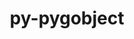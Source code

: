 ---
title: "py-pygobject"
layout: cache
categories: [package, develop]
meta: {"versions": ["3.46.0"], "compilers": ["gcc@=11.4.0", "oneapi@=2024.2.0"], "oss": ["ubuntu22.04"], "platforms": ["linux"], "targets": ["x86_64_v3"], "stacks": ["e4s", "e4s-oneapi", "root"], "num_specs": 24, "num_specs_by_stack": {"e4s": 8, "root": 24, "e4s-oneapi": 16}}
spec_details: [{"hash": "ikkj2mb4wpzwvutk2qkcnfhptasvu66i", "compiler": "gcc@=11.4.0", "versions": ["3.46.0"], "os": "ubuntu22.04", "platform": "linux", "target": "x86_64_v3", "variants": ["build_system=python_pip"], "stacks": ["e4s", "root"], "size": "-", "tarball": "https://binaries.spack.io/develop/build_cache/linux-ubuntu22.04-x86_64_v3/gcc-11.4.0/py-pygobject-3.46.0/linux-ubuntu22.04-x86_64_v3-gcc-11.4.0-py-pygobject-3.46.0-ikkj2mb4wpzwvutk2qkcnfhptasvu66i.spack"}, {"hash": "upmfohmd67ibkwqcvkmt4c5k2rmgnucn", "compiler": "gcc@=11.4.0", "versions": ["3.46.0"], "os": "ubuntu22.04", "platform": "linux", "target": "x86_64_v3", "variants": ["build_system=python_pip"], "stacks": ["e4s", "root"], "size": "-", "tarball": "https://binaries.spack.io/develop/build_cache/linux-ubuntu22.04-x86_64_v3/gcc-11.4.0/py-pygobject-3.46.0/linux-ubuntu22.04-x86_64_v3-gcc-11.4.0-py-pygobject-3.46.0-upmfohmd67ibkwqcvkmt4c5k2rmgnucn.spack"}, {"hash": "kvw4cq6r3m5k4rv6fozqiaapmna3jivo", "compiler": "gcc@=11.4.0", "versions": ["3.46.0"], "os": "ubuntu22.04", "platform": "linux", "target": "x86_64_v3", "variants": ["build_system=python_pip"], "stacks": ["e4s", "root"], "size": "-", "tarball": "https://binaries.spack.io/develop/build_cache/linux-ubuntu22.04-x86_64_v3/gcc-11.4.0/py-pygobject-3.46.0/linux-ubuntu22.04-x86_64_v3-gcc-11.4.0-py-pygobject-3.46.0-kvw4cq6r3m5k4rv6fozqiaapmna3jivo.spack"}, {"hash": "3mvozvhua4qyf6ikhrfpxsfw6bjzl5h5", "compiler": "gcc@=11.4.0", "versions": ["3.46.0"], "os": "ubuntu22.04", "platform": "linux", "target": "x86_64_v3", "variants": ["build_system=python_pip"], "stacks": ["e4s", "root"], "size": "-", "tarball": "https://binaries.spack.io/develop/build_cache/linux-ubuntu22.04-x86_64_v3/gcc-11.4.0/py-pygobject-3.46.0/linux-ubuntu22.04-x86_64_v3-gcc-11.4.0-py-pygobject-3.46.0-3mvozvhua4qyf6ikhrfpxsfw6bjzl5h5.spack"}, {"hash": "yyaarp3zxevv3hg5ukr5jal7cbd4ouvi", "compiler": "gcc@=11.4.0", "versions": ["3.46.0"], "os": "ubuntu22.04", "platform": "linux", "target": "x86_64_v3", "variants": ["build_system=python_pip"], "stacks": ["e4s", "root"], "size": "-", "tarball": "https://binaries.spack.io/develop/build_cache/linux-ubuntu22.04-x86_64_v3/gcc-11.4.0/py-pygobject-3.46.0/linux-ubuntu22.04-x86_64_v3-gcc-11.4.0-py-pygobject-3.46.0-yyaarp3zxevv3hg5ukr5jal7cbd4ouvi.spack"}, {"hash": "tomfhi7xkwqjepikxcbyqj45d2d545hp", "compiler": "gcc@=11.4.0", "versions": ["3.46.0"], "os": "ubuntu22.04", "platform": "linux", "target": "x86_64_v3", "variants": ["build_system=python_pip"], "stacks": ["e4s", "root"], "size": "-", "tarball": "https://binaries.spack.io/develop/build_cache/linux-ubuntu22.04-x86_64_v3/gcc-11.4.0/py-pygobject-3.46.0/linux-ubuntu22.04-x86_64_v3-gcc-11.4.0-py-pygobject-3.46.0-tomfhi7xkwqjepikxcbyqj45d2d545hp.spack"}, {"hash": "vrxbq7swqrcpdw3ddlygn22gennp6mw7", "compiler": "gcc@=11.4.0", "versions": ["3.46.0"], "os": "ubuntu22.04", "platform": "linux", "target": "x86_64_v3", "variants": ["build_system=python_pip"], "stacks": ["e4s", "root"], "size": "-", "tarball": "https://binaries.spack.io/develop/build_cache/linux-ubuntu22.04-x86_64_v3/gcc-11.4.0/py-pygobject-3.46.0/linux-ubuntu22.04-x86_64_v3-gcc-11.4.0-py-pygobject-3.46.0-vrxbq7swqrcpdw3ddlygn22gennp6mw7.spack"}, {"hash": "ja27el5uc22saynab4mybz7nm6zvfi6x", "compiler": "gcc@=11.4.0", "versions": ["3.46.0"], "os": "ubuntu22.04", "platform": "linux", "target": "x86_64_v3", "variants": ["build_system=python_pip"], "stacks": ["e4s", "root"], "size": "-", "tarball": "https://binaries.spack.io/develop/build_cache/linux-ubuntu22.04-x86_64_v3/gcc-11.4.0/py-pygobject-3.46.0/linux-ubuntu22.04-x86_64_v3-gcc-11.4.0-py-pygobject-3.46.0-ja27el5uc22saynab4mybz7nm6zvfi6x.spack"}, {"hash": "lrffoxtlwrou46spq7dwlddjssm7tewq", "compiler": "oneapi@=2024.2.0", "versions": ["3.46.0"], "os": "ubuntu22.04", "platform": "linux", "target": "x86_64_v3", "variants": ["build_system=python_pip"], "stacks": ["e4s-oneapi", "root"], "size": "-", "tarball": "https://binaries.spack.io/develop/build_cache/linux-ubuntu22.04-x86_64_v3/oneapi-2024.2.0/py-pygobject-3.46.0/linux-ubuntu22.04-x86_64_v3-oneapi-2024.2.0-py-pygobject-3.46.0-lrffoxtlwrou46spq7dwlddjssm7tewq.spack"}, {"hash": "f4wp6ftfj5burpksutjthmjpdo6uidvj", "compiler": "oneapi@=2024.2.0", "versions": ["3.46.0"], "os": "ubuntu22.04", "platform": "linux", "target": "x86_64_v3", "variants": ["build_system=python_pip"], "stacks": ["e4s-oneapi", "root"], "size": "-", "tarball": "https://binaries.spack.io/develop/build_cache/linux-ubuntu22.04-x86_64_v3/oneapi-2024.2.0/py-pygobject-3.46.0/linux-ubuntu22.04-x86_64_v3-oneapi-2024.2.0-py-pygobject-3.46.0-f4wp6ftfj5burpksutjthmjpdo6uidvj.spack"}, {"hash": "p3742v3e557eltu6mmcd4vzo3qj4xs3q", "compiler": "oneapi@=2024.2.0", "versions": ["3.46.0"], "os": "ubuntu22.04", "platform": "linux", "target": "x86_64_v3", "variants": ["build_system=python_pip"], "stacks": ["e4s-oneapi", "root"], "size": "-", "tarball": "https://binaries.spack.io/develop/build_cache/linux-ubuntu22.04-x86_64_v3/oneapi-2024.2.0/py-pygobject-3.46.0/linux-ubuntu22.04-x86_64_v3-oneapi-2024.2.0-py-pygobject-3.46.0-p3742v3e557eltu6mmcd4vzo3qj4xs3q.spack"}, {"hash": "apivrqjz7afwwfuddvcdveq3wtl3kpsh", "compiler": "oneapi@=2024.2.0", "versions": ["3.46.0"], "os": "ubuntu22.04", "platform": "linux", "target": "x86_64_v3", "variants": ["build_system=python_pip"], "stacks": ["e4s-oneapi", "root"], "size": "-", "tarball": "https://binaries.spack.io/develop/build_cache/linux-ubuntu22.04-x86_64_v3/oneapi-2024.2.0/py-pygobject-3.46.0/linux-ubuntu22.04-x86_64_v3-oneapi-2024.2.0-py-pygobject-3.46.0-apivrqjz7afwwfuddvcdveq3wtl3kpsh.spack"}, {"hash": "r5l5tnrms6zdhw2t5xyf2bvfe25nk375", "compiler": "oneapi@=2024.2.0", "versions": ["3.46.0"], "os": "ubuntu22.04", "platform": "linux", "target": "x86_64_v3", "variants": ["build_system=python_pip"], "stacks": ["e4s-oneapi", "root"], "size": "-", "tarball": "https://binaries.spack.io/develop/build_cache/linux-ubuntu22.04-x86_64_v3/oneapi-2024.2.0/py-pygobject-3.46.0/linux-ubuntu22.04-x86_64_v3-oneapi-2024.2.0-py-pygobject-3.46.0-r5l5tnrms6zdhw2t5xyf2bvfe25nk375.spack"}, {"hash": "gwt6qtk4dtticcpnmjuy742v4i6kmtfs", "compiler": "oneapi@=2024.2.0", "versions": ["3.46.0"], "os": "ubuntu22.04", "platform": "linux", "target": "x86_64_v3", "variants": ["build_system=python_pip"], "stacks": ["e4s-oneapi", "root"], "size": "-", "tarball": "https://binaries.spack.io/develop/build_cache/linux-ubuntu22.04-x86_64_v3/oneapi-2024.2.0/py-pygobject-3.46.0/linux-ubuntu22.04-x86_64_v3-oneapi-2024.2.0-py-pygobject-3.46.0-gwt6qtk4dtticcpnmjuy742v4i6kmtfs.spack"}, {"hash": "3gc5vimn26ffnvgs6dpgzgpoku3evehl", "compiler": "oneapi@=2024.2.0", "versions": ["3.46.0"], "os": "ubuntu22.04", "platform": "linux", "target": "x86_64_v3", "variants": ["build_system=python_pip"], "stacks": ["e4s-oneapi", "root"], "size": "-", "tarball": "https://binaries.spack.io/develop/build_cache/linux-ubuntu22.04-x86_64_v3/oneapi-2024.2.0/py-pygobject-3.46.0/linux-ubuntu22.04-x86_64_v3-oneapi-2024.2.0-py-pygobject-3.46.0-3gc5vimn26ffnvgs6dpgzgpoku3evehl.spack"}, {"hash": "gwdiegdd647mge2l7csv3eqb5vymjfjg", "compiler": "oneapi@=2024.2.0", "versions": ["3.46.0"], "os": "ubuntu22.04", "platform": "linux", "target": "x86_64_v3", "variants": ["build_system=python_pip"], "stacks": ["e4s-oneapi", "root"], "size": "-", "tarball": "https://binaries.spack.io/develop/build_cache/linux-ubuntu22.04-x86_64_v3/oneapi-2024.2.0/py-pygobject-3.46.0/linux-ubuntu22.04-x86_64_v3-oneapi-2024.2.0-py-pygobject-3.46.0-gwdiegdd647mge2l7csv3eqb5vymjfjg.spack"}, {"hash": "tmwpzieq5ivpfdgocjmvafiebsxzeox2", "compiler": "oneapi@=2024.2.0", "versions": ["3.46.0"], "os": "ubuntu22.04", "platform": "linux", "target": "x86_64_v3", "variants": ["build_system=python_pip"], "stacks": ["e4s-oneapi", "root"], "size": "-", "tarball": "https://binaries.spack.io/develop/build_cache/linux-ubuntu22.04-x86_64_v3/oneapi-2024.2.0/py-pygobject-3.46.0/linux-ubuntu22.04-x86_64_v3-oneapi-2024.2.0-py-pygobject-3.46.0-tmwpzieq5ivpfdgocjmvafiebsxzeox2.spack"}, {"hash": "esivg4t3sezwmxc3fan7gnifzhpyt3vf", "compiler": "oneapi@=2024.2.0", "versions": ["3.46.0"], "os": "ubuntu22.04", "platform": "linux", "target": "x86_64_v3", "variants": ["build_system=python_pip"], "stacks": ["e4s-oneapi", "root"], "size": "-", "tarball": "https://binaries.spack.io/develop/build_cache/linux-ubuntu22.04-x86_64_v3/oneapi-2024.2.0/py-pygobject-3.46.0/linux-ubuntu22.04-x86_64_v3-oneapi-2024.2.0-py-pygobject-3.46.0-esivg4t3sezwmxc3fan7gnifzhpyt3vf.spack"}, {"hash": "g47snjzk42fdqqbbhi5zv6gmhkjsoae7", "compiler": "oneapi@=2024.2.0", "versions": ["3.46.0"], "os": "ubuntu22.04", "platform": "linux", "target": "x86_64_v3", "variants": ["build_system=python_pip"], "stacks": ["e4s-oneapi", "root"], "size": "-", "tarball": "https://binaries.spack.io/develop/build_cache/linux-ubuntu22.04-x86_64_v3/oneapi-2024.2.0/py-pygobject-3.46.0/linux-ubuntu22.04-x86_64_v3-oneapi-2024.2.0-py-pygobject-3.46.0-g47snjzk42fdqqbbhi5zv6gmhkjsoae7.spack"}, {"hash": "73rgx6jq4bz5xzelkpr7lzgpupv3aamx", "compiler": "oneapi@=2024.2.0", "versions": ["3.46.0"], "os": "ubuntu22.04", "platform": "linux", "target": "x86_64_v3", "variants": ["build_system=python_pip"], "stacks": ["e4s-oneapi", "root"], "size": "-", "tarball": "https://binaries.spack.io/develop/build_cache/linux-ubuntu22.04-x86_64_v3/oneapi-2024.2.0/py-pygobject-3.46.0/linux-ubuntu22.04-x86_64_v3-oneapi-2024.2.0-py-pygobject-3.46.0-73rgx6jq4bz5xzelkpr7lzgpupv3aamx.spack"}, {"hash": "3uzce4xd3jii4j3tzifbn43mqykh6ctu", "compiler": "oneapi@=2024.2.0", "versions": ["3.46.0"], "os": "ubuntu22.04", "platform": "linux", "target": "x86_64_v3", "variants": ["build_system=python_pip"], "stacks": ["e4s-oneapi", "root"], "size": "-", "tarball": "https://binaries.spack.io/develop/build_cache/linux-ubuntu22.04-x86_64_v3/oneapi-2024.2.0/py-pygobject-3.46.0/linux-ubuntu22.04-x86_64_v3-oneapi-2024.2.0-py-pygobject-3.46.0-3uzce4xd3jii4j3tzifbn43mqykh6ctu.spack"}, {"hash": "kgzi25mhwqgz3qn7srkot5im25nxbvqw", "compiler": "oneapi@=2024.2.0", "versions": ["3.46.0"], "os": "ubuntu22.04", "platform": "linux", "target": "x86_64_v3", "variants": ["build_system=python_pip"], "stacks": ["e4s-oneapi", "root"], "size": "-", "tarball": "https://binaries.spack.io/develop/build_cache/linux-ubuntu22.04-x86_64_v3/oneapi-2024.2.0/py-pygobject-3.46.0/linux-ubuntu22.04-x86_64_v3-oneapi-2024.2.0-py-pygobject-3.46.0-kgzi25mhwqgz3qn7srkot5im25nxbvqw.spack"}, {"hash": "yb52irulnswsdrxu2zkl3gmfrw2fi2ri", "compiler": "oneapi@=2024.2.0", "versions": ["3.46.0"], "os": "ubuntu22.04", "platform": "linux", "target": "x86_64_v3", "variants": ["build_system=python_pip"], "stacks": ["e4s-oneapi", "root"], "size": "-", "tarball": "https://binaries.spack.io/develop/build_cache/linux-ubuntu22.04-x86_64_v3/oneapi-2024.2.0/py-pygobject-3.46.0/linux-ubuntu22.04-x86_64_v3-oneapi-2024.2.0-py-pygobject-3.46.0-yb52irulnswsdrxu2zkl3gmfrw2fi2ri.spack"}, {"hash": "s6f3ucgbqv5whcoigzclcrl5tm6j2sn6", "compiler": "oneapi@=2024.2.0", "versions": ["3.46.0"], "os": "ubuntu22.04", "platform": "linux", "target": "x86_64_v3", "variants": ["build_system=python_pip"], "stacks": ["e4s-oneapi", "root"], "size": "-", "tarball": "https://binaries.spack.io/develop/build_cache/linux-ubuntu22.04-x86_64_v3/oneapi-2024.2.0/py-pygobject-3.46.0/linux-ubuntu22.04-x86_64_v3-oneapi-2024.2.0-py-pygobject-3.46.0-s6f3ucgbqv5whcoigzclcrl5tm6j2sn6.spack"}]
---